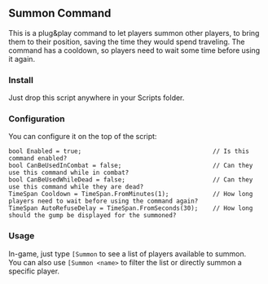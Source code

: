 ## Summon Command

This is a plug&play command to let players summon other players, to bring them to their position, saving the time they would spend traveling. The command has a cooldown, so players need to wait some time before using it again.

### Install

Just drop this script anywhere in your Scripts folder.

### Configuration

You can configure it on the top of the script:

    bool Enabled = true;                                    // Is this command enabled?
    bool CanBeUsedInCombat = false;                         // Can they use this command while in combat?
    bool CanBeUsedWhileDead = false;                        // Can they use this command while they are dead?
    TimeSpan Cooldown = TimeSpan.FromMinutes(1);            // How long players need to wait before using the command again?
    TimeSpan AutoRefuseDelay = TimeSpan.FromSeconds(30);    // How long should the gump be displayed for the summoned?

### Usage

In-game, just type `[Summon` to see a list of players available to summon.  
You can also use `[Summon <name>` to filter the list or directly summon a specific player.
